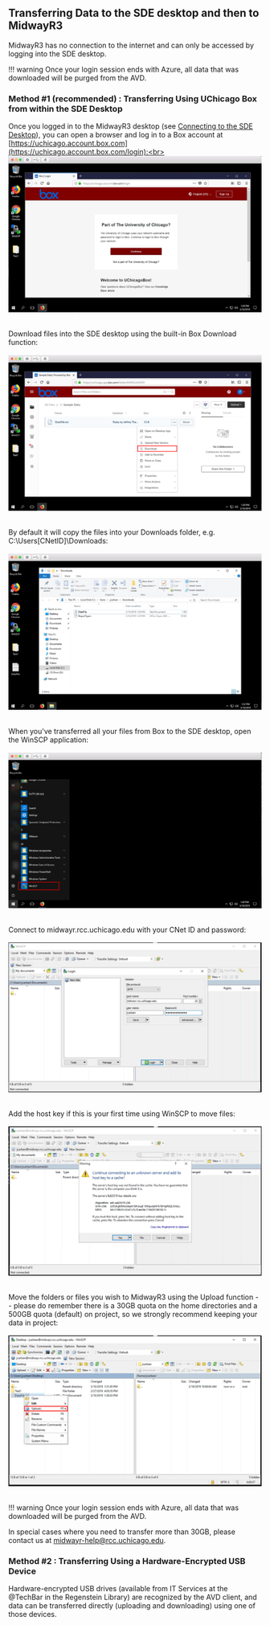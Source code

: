 ## Transferring Data to the SDE desktop and then to MidwayR3
MidwayR3 has no connection to the internet and can only be accessed by logging into the SDE desktop.  


!!! warning
    Once your login session ends with Azure, all data that was downloaded will be purged from the AVD.

### Method #1 (recommended) : Transferring Using UChicago Box from within the SDE Desktop 		

Once you logged in to the MidwayR3 desktop (see [Connecting to the SDE Desktop](../connecting/index.md)), you can open a browser and log in to a Box account at [https://uchicago.account.box.com](https://uchicago.account.box.com/login):<br><br>
![screenshot showing VMware Horizon data transfer](images/box_login.jpg)
<br><br>

Download files into the SDE desktop using the built-in Box Download function:<br><br>
![screenshot showing VMware Horizon data transfer](images/box_download.jpg)
<br><br>

By default it will copy the files into your Downloads folder, e.g. C:\Users\[CNetID]\Downloads:<br><br>
![screenshot showing VMware Horizon data transfer](images/downloads.jpg)
<br><br>

When you've transferred all your files from Box to the SDE desktop, open the WinSCP application: <br><br>
![screenshot showing VMware Horizon data transfer](images/winscp.jpg)
<br><br>

Connect to midwayr.rcc.uchicago.edu with your CNet ID and password:<br><br>
![screenshot showing VMware Horizon data transfer](images/winscp_upload1.jpg)
<br><br>

Add the host key if this is your first time using WinSCP to move files:<br><br>
![screenshot showing VMware Horizon data transfer](images/winscp_hostkey.jpg)
<br><br>

Move the folders or files you wish to MidwayR3 using the Upload function -- please do remember there is a 30GB quota on the home directories and a 500GB quota (default) on project, so we strongly recommend keeping your data in project:<br><br>
![screenshot showing VMware Horizon data transfer](images/winscp_upload2.jpg)
<br><br>

!!! warning
    Once your login session ends with Azure, all data that was downloaded will be purged from the AVD.

In special cases where you need to transfer more than 30GB, please contact us at midwayr-help@rcc.uchicago.edu. 

### Method #2 : Transferring Using a Hardware-Encrypted USB Device

Hardware-encrypted USB drives (available from IT Services at the @TechBar in the Regenstein Library) are recognized by the AVD client, and data can be transferred directly (uploading and downloading) using one of those devices.


<!--
### Method #3 : Transfers by RCC System Administrators

RCC Systems Administrators can also move data into a specific directory, but this process requires significant lead time as the data must be analyzed for security threats and verified before transfer.
-->
